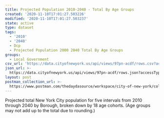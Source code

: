 ```yaml
---
title: Projected Population 2010-2040 - Total By Age Groups
created: '2020-11-10T17:01:27.503226'
modified: '2020-11-10T17:01:27.503237'
state: active
type: dataset
tags:
  - '2010'
  - '2040'
  - Dcp
  - Projected Population 2000 2040 Total By Age Groups
groups:
  - Local Government
csv_url: 'https://data.cityofnewyork.us/api/views/97pn-acdf/rows.csv?accessType=DOWNLOAD'
json_url: >-
  https://data.cityofnewyork.us/api/views/97pn-acdf/rows.json?accessType=DOWNLOAD
layout: post
postman_collection_url: >-
  https://www.postman.com/thedaydasource/workspace/city-of-new-york/collection/15909983-b9526c6d-c99e-4b1a-a4d5-bfc1c1ba1fc3
---
```

Projected total New York City population for five intervals from 2010 through 2040 by Borough, broken down by 18 age cohorts. (Age groups may not add up to the total due to rounding.)
